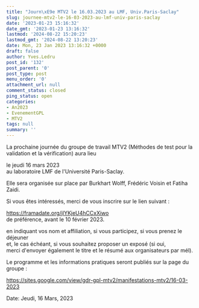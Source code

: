 ```yaml
---
title: "Journ\xE9e MTV2 le 16.03.2023 au LMF, Univ.Paris-Saclay"
slug: journee-mtv2-le-16-03-2023-au-lmf-univ-paris-saclay
date: '2023-01-23 15:16:32'
date_gmt: '2023-01-23 13:16:32'
lastmod: '2024-08-22 15:20:23'
lastmod_gmt: '2024-08-22 13:20:23'
date: Mon, 23 Jan 2023 13:16:32 +0000
draft: false
author: Yves.Ledru
post_id: '132'
post_parent: '0'
post_type: post
menu_order: '0'
attachment_url: null
comment_status: closed
ping_status: open
categories:
- An2023
- EvenementGPL
- MTV2
tags: null
summary: ''
---
```


La prochaine journée du groupe de travail MTV2 (Méthodes de test pour la validation et la vérification) aura lieu

  le jeudi 16 mars 2023  
  au laboratoire LMF de l'Université Paris-Saclay.

Elle sera organisée sur place par Burkhart Wolff, Frédéric Voisin et Fatiha Zaidi.  
  
Si vous êtes intéressés, merci de vous inscrire sur le lien suivant :

   <https://framadate.org/jlYKjeU4hCCxXiwo>  
   de préférence, avant le 10 février 2023.  
  
en indiquant vos nom et affiliation, si vous participez, si vous prenez le déjeuner  
et, le cas échéant, si vous souhaitez proposer un exposé (si oui,   
merci d'envoyer également le titre et le résumé aux organisateurs par mél).   
  
Le programme et les informations pratiques seront publiés sur la page du groupe :  
  
<https://sites.google.com/view/gdr-gpl-mtv2/manifestations-mtv2/16-03-2023>

Date: Jeudi, 16 Mars, 2023
